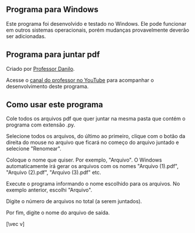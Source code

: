 ## Programa para Windows

Este programa foi desenvolvido e testado no Windows. Ele pode funcionar em outros sistemas operacionais, porém mudanças provavelmente deverão ser adicionadas.

## Programa para juntar pdf

Criado por [Professor Danilo](http://professordanilo.com). 

Acesse o [canal do professor no YouTube](https://youtu.be/8nVkNs_A1qM) para acompanhar o desenvolvimento deste programa.

## Como usar este programa

Cole todos os arquivos pdf que quer juntar na mesma pasta que contém o programa com extensão .py.

Selecione todos os arquivos, do último ao primeiro, clique com o botão da direita do mouse no arquivo que ficará no começo do arquivo juntado e selecione "Renomear".

Coloque o nome que quiser. Por exemplo, "Arquivo". O Windows automaticamente irá gerar os arquivos com os nomes "Arquivo (1).pdf", "Arquivo (2).pdf", "Arquivo (3).pdf" etc.

Execute o programa informando o nome escolhido para os arquivos. No exemplo anterior, escolhi "Arquivo".

Digite o número de arquivos no total (a serem juntados).

Por fim, digite o nome do arquivo de saída.

\[\vec v\]
